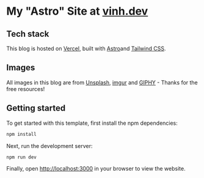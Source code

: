 # My "Astro" Site at [vinh.dev](https://vinh.dev)

## Tech stack

This blog is hosted on [Vercel](https://vercel.com/), built with [Astro](https://astro.build/)and [Tailwind CSS](https://tailwindcss.com/).

## Images

All images in this blog are from [Unsplash](https://unsplash.com/), [imgur](https://imgur.com) and [GIPHY](https://giphy.com/) - Thanks for the free resources!

## Getting started

To get started with this template, first install the npm dependencies:

```bash
npm install
```

Next, run the development server:

```bash
npm run dev
```

Finally, open [http://localhost:3000](http://localhost:3000) in your browser to view the website.
